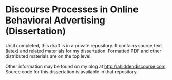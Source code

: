 Discourse Processes in Online Behavioral Advertising (Dissertation)
============

Until completed, this draft is in a private repository. It contains source text (latex) and related materials for my dissertation. Formatted PDF and other distributed materials are on the top level.

Other information may be found on my blog at http://ahiddendiscourse.com. Source code for this dissertation is available in that repository.
